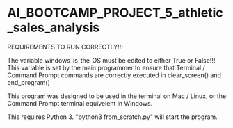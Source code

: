 # AI_BOOTCAMP_PROJECT_5_athletic_sales_analysis

REQUIREMENTS TO RUN CORRECTLY!!!

The variable windows_is_the_OS must be edited to either True or False!!! This variable is set by the main programmer to ensure that Terminal / Command Prompt commands are correctly executed in clear_screen() and end_program()

This program was designed to be used in the terminal on Mac / Linux, or the Command Prompt terminal equivelent in Windows.

This requires Python 3. "python3 from_scratch.py" will start the program.